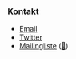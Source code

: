 ### Kontakt

* [Email](mailto://germany-chapter-leaders@owasp.org)
* [Twitter](https://twitter.com/owasp_de)
* [Mailingliste](https://groups.google.com/a/owasp.org/group/germany-chapter/) ([📧](mailto://germany-chapter@owasp.org))
